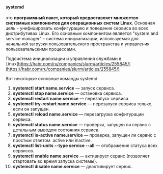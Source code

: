 #### systemd
это **программный пакет, который предоставляет множество системных компонентов для операционных систем Linux**. Основная цель - унифицировать конфигурацию и поведение сервиса во всех дистрибутивах Linux. Его основным компонентом является "system and service manager" – система инициализации, используемая для начальной загрузки пользовательского пространства и управления пользовательскими процессами.

Подсистема инициализации и управления службами в Linux[https://habr.com/ru/companies/slurm/articles/255845/](https://habr.com/ru/companies/slurm/articles/255845/)

Вот некоторые основные команды systemd:
1. **systemctl start name.service** — запуск сервиса.
2. **systemctl stop name.service** — остановка сервиса.
3. **systemctl restart name.service** — перезапуск сервиса.
4. **systemctl try-restart name.service** — перезапуск сервиса только, если он запущен.
5. **systemctl reload name.service** — перезагрузка конфигурации сервиса.
6. **systemctl status name.service** — проверка, запущен ли сервис с детальным выводом состояния сервиса.
7. **systemctl is-active name.service** — проверка, запущен ли сервис с простым ответом: active или inactive.
8. **systemctl list-units --type service --all** — отображение статуса всех сервисов.
9. **systemctl enable name.service** — активирует сервис (позволяет стартовать во время запуска системы).
10. **systemctl disable name.service** — деактивирует сервис.